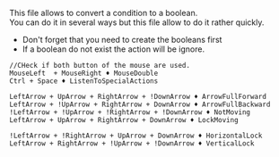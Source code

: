 This file allows to convert a condition to a boolean.   
You can do it in several ways but this file allow to do it rather quickly.  
- Don't forget that you need to create the booleans first
- If a boolean do not exist the action will be ignore.

```
//CHeck if both button of the mouse are used.
MouseLeft  + MouseRight ♦ MouseDouble
Ctrl + Space ♦ ListenToSpecialActions

LeftArrow + UpArrow + RightArrow + !DownArrow ♦ ArrowFullForward
LeftArrow + !UpArrow + RightArrow + DownArrow ♦ ArrowFullBackward
!LeftArrow + !UpArrow + !RightArrow + !DownArrow ♦ NotMoving
LeftArrow + UpArrow + RightArrow + DownArrow ♦ LockMoving

!LeftArrow + !RightArrow + UpArrow + DownArrow ♦ HorizontalLock
LeftArrow + RightArrow + !UpArrow + !DownArrow ♦ VerticalLock

```